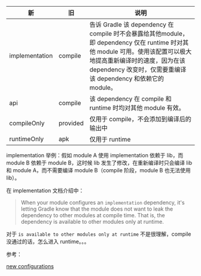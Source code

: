 | 新              | 旧        | 说明                                       |
| -------------- | -------- | ---------------------------------------- |
| implementation | compile  | 告诉 Gradle 该 dependency 在 compile 时不会暴露给其他module，即 dependency 仅在 runtime 时对其他 module 可用。使用该配置可以极大地提高重新编译时的速度，因为在该 dependency 改变时，仅需要重编译该 dependency 和依赖它的 module。 |
| api            | compile  | 该 dependency 在 compile 和 runtime 时均对其他 module 有效。 |
| compileOnly    | provided | 仅用于 compile，不会添加到编译后的输出中                 |
| runtimeOnly    | apk      | 仅用于 runtime                              |

implementation 举例：假如 module A 使用 implementation 依赖于 lib，而 module B 依赖于 module B，这时候 lib 发生了修改，在重新编译时只会编译 lib 和 module A，而不需要编译 module B（compile 阶段，module B 也无法使用 lib）。

在 implementation 文档介绍中：

> When your module configures an `implementation` dependency, it's letting Gradle know that the module does not want to leak the dependency to other modules at compile time. That is, the dependency is available to other modules only at runtime.

对于 `is available to other modules only at runtime` 不是很理解，compile 没通过的话，怎么进入 runtime。。。



参考：

[new configurations](https://developer.android.com/studio/build/gradle-plugin-3-0-0-migration.html#new_configurations)